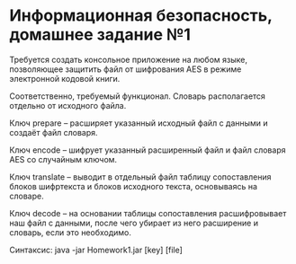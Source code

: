 # Информационная безопасность, домашнее задание №1

Требуется создать консольное приложение на любом языке, позволяющее защитить файл от шифрования AES в режиме электронной кодовой книги.

Соответственно, требуемый функционал. Словарь располагается отдельно от исходного файла.

Ключ prepare – расширяет указанный исходный файл с данными и создаёт файл словаря.

Ключ encode – шифрует указанный расширенный файл и файл словаря AES со случайным ключом.

Ключ translate – выводит в отдельный файл таблицу сопоставления блоков шифртекста и блоков исходного текста, основываясь на словаре.

Ключ decode – на основании таблицы сопоставления расшифровывает наш файл с данными, после чего убирает из него расширение и словарь, если это необходимо.

Синтаксис: java -jar Homework1.jar [key] [file]

